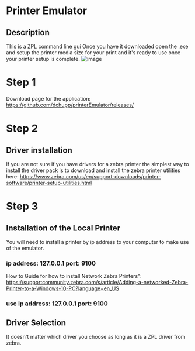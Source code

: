 # Printer Emulator

## Description
This is a ZPL command line gui
Once you have it downloaded open the .exe and setup the printer media size for your print and it's ready to use once your printer setup is complete.
![image](https://github.com/user-attachments/assets/560add85-fa33-4368-957e-d5fb2afd7f9e)

# Step 1
Download page for the application:
https://github.com/dchupp/printerEmulator/releases/

# Step 2

## Driver installation
If you are not sure if you have drivers for a zebra printer the simplest way to install the driver pack is to download and install the zebra printer utilities here:
https://www.zebra.com/us/en/support-downloads/printer-software/printer-setup-utilities.html

# Step 3
## Installation of the Local Printer
You will need to install a printer by ip address to your computer to make use of the emulator.

### ip address: 127.0.0.1  port: 9100

How to Guide for how to install Network Zebra Printers":
https://supportcommunity.zebra.com/s/article/Adding-a-networked-Zebra-Printer-to-a-Windows-10-PC?language=en_US 
### use ip address: 127.0.0.1  port: 9100

## Driver Selection
It doesn't matter which driver you choose as long as it is a ZPL driver from zebra.


